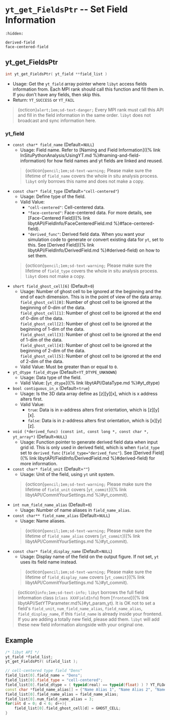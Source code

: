 # `yt_get_FieldsPtr` -- Set Field Information

```{toctree}
:hidden:

derived-field
face-centered-field
```

## yt_get_FieldsPtr
```cpp
int yt_get_FieldsPtr( yt_field **field_list )
```
- Usage: Get the `yt_field` array pointer where `libyt` access fields information from. Each MPI rank should call this function and fill them in. If you don't have any fields, then skip this.
- Return: `YT_SUCCESS` or `YT_FAIL`

> {octicon}`alert;1em;sd-text-danger;` Every MPI rank must call this API and fill in the field information in the same order. `libyt` does not broadcast and sync information here.

### yt_field
- `const char* field_name` (Default=`NULL`)
  - Usage: Field name. Refer to [Naming and Field Information]({% link InSituPythonAnalysis/UsingYT.md %}#naming-and-field-information) for how field names and yt fields are linked and reused.
  > {octicon}`pencil;1em;sd-text-warning;` Please make sure the lifetime of `field_name` covers the whole in situ analysis process. `libyt` only borrows this name and does not make a copy.
- `const char* field_type` (Default=`"cell-centered"`)
  - Usage: Define type of the field.
  - Valid Value:
    - `"cell-centered"`: Cell-centered data.
    - `"face-centered"`: Face-centered data. For more details, see [Face-Centered Field]({% link libytAPI/FieldInfo/FaceCenteredField.md %}#face-centered-field).
    - `"derived_func"`: Derived field data. When you want your simulation code to generate or convert existing data for `yt`, set to this. See [Derived Field]({% link libytAPI/FieldInfo/DerivedField.md %}#derived-field) on how to set them.
  > {octicon}`pencil;1em;sd-text-warning;` Please make sure the lifetime of `field_type` covers the whole in situ analysis process. `libyt` does not make a copy.
- `short field_ghost_cell[6]` (Default=`0`)
  - Usage: Number of ghost cell to be ignored at the beginning and the end of each dimension. This is in the point of view of the data array. <br>
    `field_ghost_cell[0]`: Number of ghost cell to be ignored at the beginning of 0-dim of the data.<br>
    `field_ghost_cell[1]`: Number of ghost cell to be ignored at the end of 0-dim of the data.<br>
    `field_ghost_cell[2]`: Number of ghost cell to be ignored at the beginning of 1-dim of the data.<br>
    `field_ghost_cell[3]`: Number of ghost cell to be ignored at the end of 1-dim of the data.<br>
    `field_ghost_cell[4]`: Number of ghost cell to be ignored at the beginning of 2-dim of the data.<br>
    `field_ghost_cell[5]`: Number of ghost cell to be ignored at the end of 2-dim of the data.<br>
  - Valid Value: Must be greater than or equal to `0`.
- `yt_dtype field_dtype` (Default=`YT_DTYPE_UNKNOWN`)
  - Usage: Data type of the field.
  - Valid Value:  [`yt_dtype`]({% link libytAPI/DataType.md %}#yt_dtype)
- `bool contiguous_in_x` (Default=`true`)
  - Usage: Is the 3D data array define as [z][y][x], which is x address alters first.
  - Valid Value:
    - `true`: Data is in x-address alters first orientation, which is [z][y][x].
    - `false`: Data is in z-address alters first orientation, which is [x][y][z].
- `void (*derived_func) (const int, const long *, const char *, yt_array*)` (Default=`NULL`)
  - Usage: Function pointer to generate derived field data when input grid id. This is only used in derived field, which is when `field_type` set to `derived_func` (`field_type="derived_func"`). See [Derived Field]({% link libytAPI/FieldInfo/DerivedField.md %}#derived-field) for more information.
- `const char* field_unit` (Default=`""`)
  - Usage: Unit of the field, using `yt` unit system.
  > {octicon}`pencil;1em;sd-text-warning;` Please make sure the lifetime of `field_unit` covers [`yt_commit`]({% link libytAPI/CommitYourSettings.md %}#yt_commit).
- `int num_field_name_alias` (Default=`0`)
  - Usage: Number of name aliases in `field_name_alias`.
- `const char** field_name_alias` (Default=`NULL`)
  - Usage: Name aliases.
  > {octicon}`pencil;1em;sd-text-warning;` Please make sure the lifetime of `field_name_alias` covers [`yt_commit`]({% link libytAPI/CommitYourSettings.md %}#yt_commit).
- `const char* field_display_name` (Default=`NULL`)
  - Usage: Display name of the field on the output figure. If not set, `yt` uses its field name instead.
  > {octicon}`pencil;1em;sd-text-warning;` Please make sure the lifetime of `field_display_name` covers [`yt_commit`]({% link libytAPI/CommitYourSettings.md %}#yt_commit).

> {octicon}`info;1em;sd-text-info;` `libyt` borrows the full field information class (`class XXXFieldInfo`) from [`frontend`]({% link libytAPI/SetYTParameter.md%}#yt_param_yt). It is OK not to set a field's `field_unit`, `num_field_name_alias`, `field_name_alias`, `field_display_name`, if this `field_name` is already inside your frontend.
> If you are adding a totally new field, please add them. `libyt` will add these new field information alongside with your original one.

## Example
```cpp
/* libyt API */  
yt_field *field_list;
yt_get_FieldsPtr( &field_list );

// cell-centered type field "Dens" 
field_list[0].field_name = "Dens";  
field_list[0].field_type = "cell-centered";  
field_list[0].field_dtype = ( typeid(real) == typeid(float) ) ? YT_FLOAT : YT_DOUBLE;  
const char *field_name_alias[] = {"Name Alias 1", "Name Alias 2", "Name Alias 3"};  
field_list[0].field_name_alias = field_name_alias;  
field_list[0].num_field_name_alias = 3;  
for(int d = 0; d < 6; d++){
    field_list[0].field_ghost_cell[d] = GHOST_CELL;  
}
```
